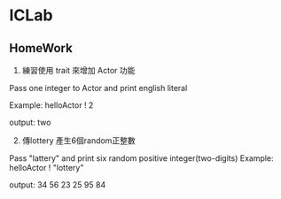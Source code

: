 ICLab
=====

HomeWork
--------

1. 練習使用 trait 來增加 Actor 功能

Pass one integer to Actor and print english literal

Example:
helloActor ! 2

output:
two

2. 傳lottery 產生6個random正整數

Pass "lattery" and print six random positive integer(two-digits) 
Example:
helloActor ! "lottery"

output:
34 
56 
23 
25
95
84
